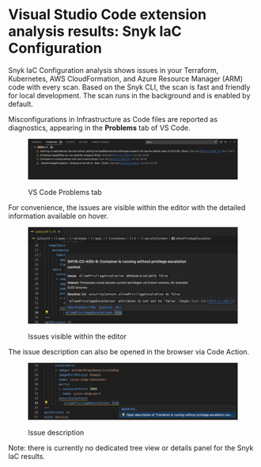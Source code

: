 # Visual Studio Code extension analysis results: Snyk IaC Configuration

Snyk IaC Configuration analysis shows issues in your Terraform, Kubernetes, AWS CloudFormation, and Azure Resource Manager (ARM) code with every scan. Based on the Snyk CLI, the scan is fast and friendly for local development. The scan runs in the background and is enabled by default.

Misconfigurations in Infrastructure as Code files are reported as diagnostics, appearing in the **Problems** tab of VS Code.

<figure><img src="../../../.gitbook/assets/vscode-iac-problems.png" alt="VS Code Problems tab"><figcaption><p>VS Code Problems tab</p></figcaption></figure>

For convenience, the issues are visible within the editor with the detailed information available on hover.

<figure><img src="../../../.gitbook/assets/vscode-iac-hover.png" alt="Issues visible within the editor"><figcaption><p>Issues visible within the editor</p></figcaption></figure>

The issue description can also be opened in the browser via Code Action.

<figure><img src="../../../.gitbook/assets/vscode-iac-code-action.png" alt="Issue description"><figcaption><p>Issue description</p></figcaption></figure>

Note: there is currently no dedicated tree view or details panel for the Snyk IaC results.
